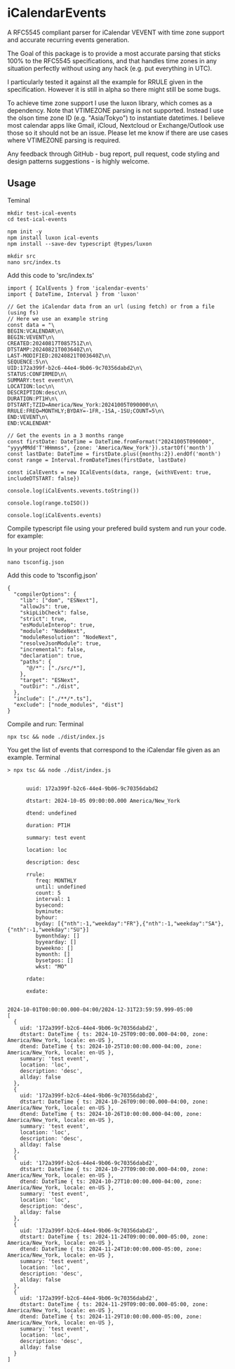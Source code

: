 # iCalendarEvents
A RFC5545 compliant parser for iCalendar VEVENT with time zone support and accurate recurring events generation.

The Goal of this package is to provide a most accurate parsing that sticks 100% to the RFC5545 specifications, and that handles time zones in any situation perfectly without using any hack (e.g. put everything in UTC).

I particularly tested it against all the example for RRULE given in the specification. However it is still in alpha so there might still be some bugs.

To achieve time zone support I use the luxon library, which comes as a dependency.
Note that VTIMEZONE parsing is not supported. Instead I use the olson time zone ID (e.g. "Asia/Tokyo") to instantiate datetimes.
I believe most calendar apps like Gmail, iCloud, Nextcloud or Exchange/Outlook use those so it should not be an issue.
Please let me know if there are use cases where VTIMEZONE parsing is required.

Any feedback through GitHub - bug report, pull request, code styling and design patterns suggestions - is highly welcome.


## Usage
Teminal
```
mkdir test-ical-events
cd test-ical-events
```

```
npm init -y
npm install luxon ical-events
npm install --save-dev typescript @types/luxon
```

```
mkdir src
nano src/index.ts
```

Add this code to 'src/index.ts'
```
import { ICalEvents } from 'icalendar-events'
import { DateTime, Interval } from 'luxon'

// Get the iCalendar data from an url (using fetch) or from a file (using fs)
// Here we use an example string
const data = "\
BEGIN:VCALENDAR\n\
BEGIN:VEVENT\n\
CREATED:20240817T085751Z\n\
DTSTAMP:20240821T003640Z\n\
LAST-MODIFIED:20240821T003640Z\n\
SEQUENCE:5\n\
UID:172a399f-b2c6-44e4-9b06-9c70356dabd2\n\
STATUS:CONFIRMED\n\
SUMMARY:test event\n\
LOCATION:loc\n\
DESCRIPTION:desc\n\
DURATION:PT1H\n\
DTSTART;TZID=America/New_York:20241005T090000\n\
RRULE:FREQ=MONTHLY;BYDAY=-1FR,-1SA,-1SU;COUNT=5\n\
END:VEVENT\n\
END:VCALENDAR"

// Get the events in a 3 months range
const firstDate: DateTime = DateTime.fromFormat("20241005T090000", "yyyyMMdd'T'HHmmss", {zone: 'America/New_York'}).startOf('month')
const lastDate: DateTime = firstDate.plus({months:2}).endOf('month')
const range = Interval.fromDateTimes(firstDate, lastDate)

const iCalEvents = new ICalEvents(data, range, {withVEvent: true, includeDTSTART: false})

console.log(iCalEvents.vevents.toString())

console.log(range.toISO())

console.log(iCalEvents.events)
```

Compile typescript file using your prefered build system and run your code.
for example:

In your project root folder
```
nano tsconfig.json
```

Add this code to 'tsconfig.json'
```
{
  "compilerOptions": {
    "lib": ["dom", "ESNext"],
    "allowJs": true,
    "skipLibCheck": false,
    "strict": true,
    "esModuleInterop": true,
    "module": "NodeNext",
    "moduleResolution": "NodeNext",
    "resolveJsonModule": true,
    "incremental": false,
    "declaration": true,
    "paths": {
      "@/*": ["./src/*"],
    },
    "target": "ESNext",
    "outDir": "./dist",
  },
  "include": ["./**/*.ts"],
  "exclude": ["node_modules", "dist"]
}
```

Compile and run:
Terminal
```
npx tsc && node ./dist/index.js
```

You get the list of events that correspond to the iCalendar file given as an example.
Terminal
```
> npx tsc && node ./dist/index.js


      uuid: 172a399f-b2c6-44e4-9b06-9c70356dabd2 

      dtstart: 2024-10-05 09:00:00.000 America/New_York 

      dtend: undefined 

      duration: PT1H 

      summary: test event 

      location: loc 

      description: desc 

      rrule:  
         freq: MONTHLY  
         until: undefined    
         count: 5    
         interval: 1 
         bysecond:  
         byminute:  
         byhour:    
         byday: [{"nth":-1,"weekday":"FR"},{"nth":-1,"weekday":"SA"},{"nth":-1,"weekday":"SU"}]    
         bymonthday: []   
         byyearday: []    
         byweekno: [] 
         bymonth: []  
         bysetpos: [] 
         wkst: "MO"        

      rdate:  

      exdate:  

      
2024-10-01T00:00:00.000-04:00/2024-12-31T23:59:59.999-05:00
[
  {
    uid: '172a399f-b2c6-44e4-9b06-9c70356dabd2',
    dtstart: DateTime { ts: 2024-10-25T09:00:00.000-04:00, zone: America/New_York, locale: en-US },
    dtend: DateTime { ts: 2024-10-25T10:00:00.000-04:00, zone: America/New_York, locale: en-US },
    summary: 'test event',
    location: 'loc',
    description: 'desc',
    allday: false
  },
  {
    uid: '172a399f-b2c6-44e4-9b06-9c70356dabd2',
    dtstart: DateTime { ts: 2024-10-26T09:00:00.000-04:00, zone: America/New_York, locale: en-US },
    dtend: DateTime { ts: 2024-10-26T10:00:00.000-04:00, zone: America/New_York, locale: en-US },
    summary: 'test event',
    location: 'loc',
    description: 'desc',
    allday: false
  },
  {
    uid: '172a399f-b2c6-44e4-9b06-9c70356dabd2',
    dtstart: DateTime { ts: 2024-10-27T09:00:00.000-04:00, zone: America/New_York, locale: en-US },
    dtend: DateTime { ts: 2024-10-27T10:00:00.000-04:00, zone: America/New_York, locale: en-US },
    summary: 'test event',
    location: 'loc',
    description: 'desc',
    allday: false
  },
  {
    uid: '172a399f-b2c6-44e4-9b06-9c70356dabd2',
    dtstart: DateTime { ts: 2024-11-24T09:00:00.000-05:00, zone: America/New_York, locale: en-US },
    dtend: DateTime { ts: 2024-11-24T10:00:00.000-05:00, zone: America/New_York, locale: en-US },
    summary: 'test event',
    location: 'loc',
    description: 'desc',
    allday: false
  },
  {
    uid: '172a399f-b2c6-44e4-9b06-9c70356dabd2',
    dtstart: DateTime { ts: 2024-11-29T09:00:00.000-05:00, zone: America/New_York, locale: en-US },
    dtend: DateTime { ts: 2024-11-29T10:00:00.000-05:00, zone: America/New_York, locale: en-US },
    summary: 'test event',
    location: 'loc',
    description: 'desc',
    allday: false
  }
]

```
